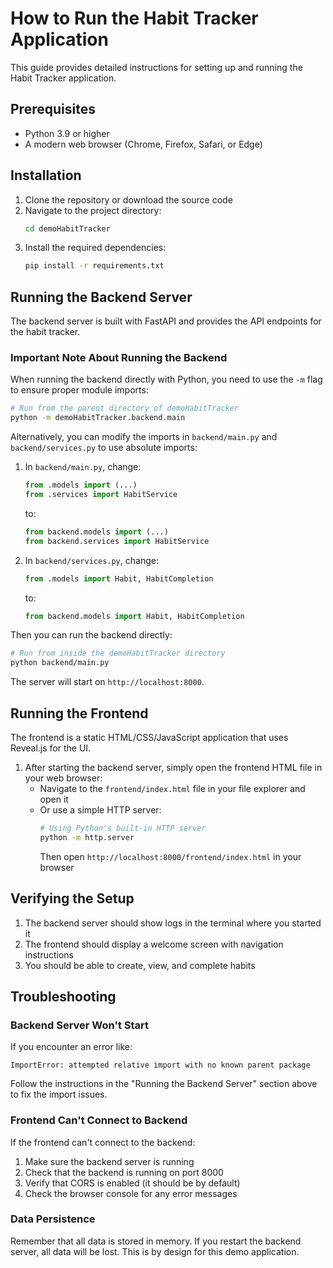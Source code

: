 # How to Run the Habit Tracker Application

This guide provides detailed instructions for setting up and running the Habit Tracker application.

## Prerequisites

- Python 3.9 or higher
- A modern web browser (Chrome, Firefox, Safari, or Edge)

## Installation

1. Clone the repository or download the source code
2. Navigate to the project directory:
   ```bash
   cd demoHabitTracker
   ```
3. Install the required dependencies:
   ```bash
   pip install -r requirements.txt
   ```

## Running the Backend Server

The backend server is built with FastAPI and provides the API endpoints for the habit tracker.

### Important Note About Running the Backend

When running the backend directly with Python, you need to use the `-m` flag to ensure proper module imports:

```bash
# Run from the parent directory of demoHabitTracker
python -m demoHabitTracker.backend.main
```

Alternatively, you can modify the imports in `backend/main.py` and `backend/services.py` to use absolute imports:

1. In `backend/main.py`, change:
   ```python
   from .models import (...)
   from .services import HabitService
   ```
   to:
   ```python
   from backend.models import (...)
   from backend.services import HabitService
   ```

2. In `backend/services.py`, change:
   ```python
   from .models import Habit, HabitCompletion
   ```
   to:
   ```python
   from backend.models import Habit, HabitCompletion
   ```

Then you can run the backend directly:
```bash
# Run from inside the demoHabitTracker directory
python backend/main.py
```

The server will start on `http://localhost:8000`.

## Running the Frontend

The frontend is a static HTML/CSS/JavaScript application that uses Reveal.js for the UI.

1. After starting the backend server, simply open the frontend HTML file in your web browser:
   - Navigate to the `frontend/index.html` file in your file explorer and open it
   - Or use a simple HTTP server:
     ```bash
     # Using Python's built-in HTTP server
     python -m http.server
     ```
     Then open `http://localhost:8000/frontend/index.html` in your browser

## Verifying the Setup

1. The backend server should show logs in the terminal where you started it
2. The frontend should display a welcome screen with navigation instructions
3. You should be able to create, view, and complete habits

## Troubleshooting

### Backend Server Won't Start

If you encounter an error like:
```
ImportError: attempted relative import with no known parent package
```

Follow the instructions in the "Running the Backend Server" section above to fix the import issues.

### Frontend Can't Connect to Backend

If the frontend can't connect to the backend:

1. Make sure the backend server is running
2. Check that the backend is running on port 8000
3. Verify that CORS is enabled (it should be by default)
4. Check the browser console for any error messages

### Data Persistence

Remember that all data is stored in memory. If you restart the backend server, all data will be lost. This is by design for this demo application.
